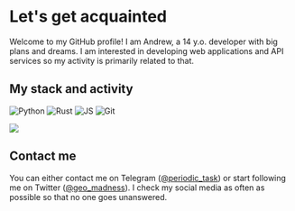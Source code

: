 # Let's get acquainted
Welcome to my GitHub profile! I am Andrew, a 14 y.o. developer with big plans and dreams. I am interested in developing web applications and API services so my activity is primarily related to that.

## My stack and activity
![Python](https://img.shields.io/badge/-Python-blue?style=flat-square&logo=python&logoColor=white&e)
![Rust](https://img.shields.io/badge/-Rust-d19675?style=flat-square&logo=rust&logoColor=white)
![JS](https://img.shields.io/badge/-JavaScript-black?style=flat-square&logo=javascript&logoColor=ebd94e)
![Git](https://img.shields.io/badge/-Git-black?style=flat-square&logo=git&logoColor=white)

<img src="https://github-readme-stats.vercel.app/api?username=exthrempty&show_icons=true&count_private=true&theme=dark">


## Contact me
You can either contact me on Telegram ([@periodic_task](https://t.me/periodic_task)) or start following me on Twitter ([@geo_madness](https://twitter.com/geo_madness)). I check my social media as often as possible so that no one goes unanswered.
